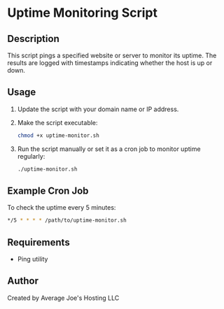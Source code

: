 # Uptime Monitoring Script

## Description
This script pings a specified website or server to monitor its uptime. The results are logged with timestamps indicating whether the host is up or down.


## Usage
1. Update the script with your domain name or IP address.

2. Make the script executable:
   ```bash
   chmod +x uptime-monitor.sh
   ```

3. Run the script manually or set it as a cron job to monitor uptime regularly:
   ```bash
   ./uptime-monitor.sh
   ```

## Example Cron Job
To check the uptime every 5 minutes:
```bash
*/5 * * * * /path/to/uptime-monitor.sh
```

## Requirements
- Ping utility

## Author
Created by Average Joe's Hosting LLC